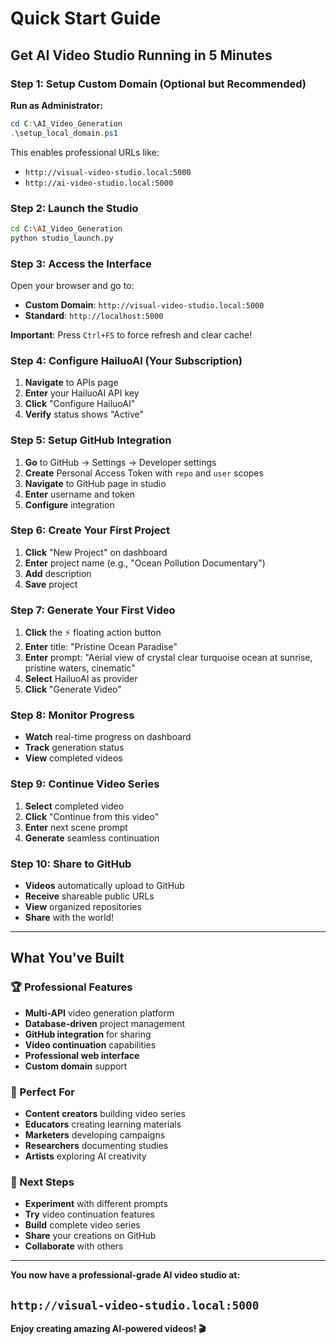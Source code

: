 # Quick Start Guide
## Get AI Video Studio Running in 5 Minutes

### Step 1: Setup Custom Domain (Optional but Recommended)

**Run as Administrator:**
```powershell
cd C:\AI_Video_Generation
.\setup_local_domain.ps1
```

This enables professional URLs like:
- `http://visual-video-studio.local:5000`
- `http://ai-video-studio.local:5000`

### Step 2: Launch the Studio

```bash
cd C:\AI_Video_Generation
python studio_launch.py
```

### Step 3: Access the Interface

Open your browser and go to:
- **Custom Domain**: `http://visual-video-studio.local:5000`
- **Standard**: `http://localhost:5000`

**Important**: Press `Ctrl+F5` to force refresh and clear cache!

### Step 4: Configure HailuoAI (Your Subscription)

1. **Navigate** to APIs page
2. **Enter** your HailuoAI API key
3. **Click** "Configure HailuoAI"
4. **Verify** status shows "Active"

### Step 5: Setup GitHub Integration

1. **Go** to GitHub → Settings → Developer settings
2. **Create** Personal Access Token with `repo` and `user` scopes
3. **Navigate** to GitHub page in studio
4. **Enter** username and token
5. **Configure** integration

### Step 6: Create Your First Project

1. **Click** "New Project" on dashboard
2. **Enter** project name (e.g., "Ocean Pollution Documentary")
3. **Add** description
4. **Save** project

### Step 7: Generate Your First Video

1. **Click** the ⚡ floating action button
2. **Enter** title: "Pristine Ocean Paradise"
3. **Enter** prompt: "Aerial view of crystal clear turquoise ocean at sunrise, pristine waters, cinematic"
4. **Select** HailuoAI as provider
5. **Click** "Generate Video"

### Step 8: Monitor Progress

- **Watch** real-time progress on dashboard
- **Track** generation status
- **View** completed videos

### Step 9: Continue Video Series

1. **Select** completed video
2. **Click** "Continue from this video"
3. **Enter** next scene prompt
4. **Generate** seamless continuation

### Step 10: Share to GitHub

- **Videos** automatically upload to GitHub
- **Receive** shareable public URLs
- **View** organized repositories
- **Share** with the world!

---

## What You've Built

### 🏆 Professional Features
- **Multi-API** video generation platform
- **Database-driven** project management
- **GitHub integration** for sharing
- **Video continuation** capabilities
- **Professional web interface**
- **Custom domain** support

### 🎯 Perfect For
- **Content creators** building video series
- **Educators** creating learning materials
- **Marketers** developing campaigns
- **Researchers** documenting studies
- **Artists** exploring AI creativity

### 🚀 Next Steps
- **Experiment** with different prompts
- **Try** video continuation features
- **Build** complete video series
- **Share** your creations on GitHub
- **Collaborate** with others

---

**You now have a professional-grade AI video studio at:**
## `http://visual-video-studio.local:5000`

**Enjoy creating amazing AI-powered videos! 🎬**